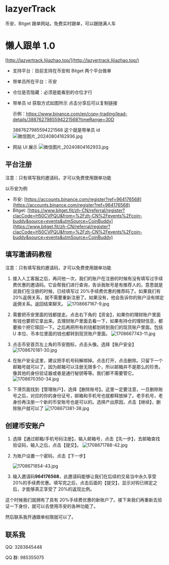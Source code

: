 # lazyerTrack

币安、Bitget 跟单网站，免费实时跟单，可以跟随满人车

# 懒人跟单 1.0

[http://lazyertrack.lijiazhao.top/](http://lazyertrack.lijiazhao.top/)

- 支持平台：目前支持在币安和 Bitget 两个平台做单
- 带单员所在平台：币安
- 仓位是否隐藏：必须是能看到的仓位才行
- 带单员 id 获取方式如图所示
  点击分享后可以复制链接

  示例：https://www.binance.com/en/copy-trading/lead-details/3887627985594221568?timeRange=30D

  3887627985594221568 这个就是带单员 id
  ![微信图片_20240804162936.jpg](https://krseoul.imgtbl.com/i/2024/08/04/66af3c43761bb.jpg)

- 网站 UI 展示
  ![微信图片_20240804162933.jpg](https://krseoul.imgtbl.com/i/2024/08/04/66af3c03a2b84.jpg)

## 平台注册

注意：只有填写我的邀请码，才可以免费使用跟单功能

以币安为例

- 币安: [https://accounts.binance.com/register?ref=964176568](https://accounts.binance.com/register?ref=964176568)
- Bitget: [https://www.bitget.fit/zh-CN/referral/register?clacCode=H50CVPQU&from=%2Fzh-CN%2Fevents%2Fcoin-buddy&source=events&utmSource=CoinBuddy](https://www.bitget.fit/zh-CN/referral/register?clacCode=H50CVPQU&from=%2Fzh-CN%2Fevents%2Fcoin-buddy&source=events&utmSource=CoinBuddy)

## 填写邀请码教程

注意：只有填写我的邀请码，才可以免费使用跟单功能

1. 接入人工客服之后，再问他一次，我们的账户在注册的时候有没有填写过手续费优惠的邀请码。它会帮我们进行查询，告诉我账号是有推荐人的。意思就是说我们在注册的时候，已经填写过 20%手续费优惠的推荐码了。如果我们有 20%返佣关系，就不需要重新注册了。如果没有，他会告诉你的账户没有绑定返佣关系。返回结束聊天。
   ![1708667167-9.jpg](https://krseoul.imgtbl.com/i/2024/08/04/66af3f0a2df09.jpg)

2. 需要把币安里面的钱都提走。点击右下角的【资金】，如果你的理财账户里面有钱也要把它拿出来。去理财账户里面去看一下，如果有持仓的理财信息，都要挨个把它赎回一下。之后再把所有的钱都划转到我们的现货账户里面。包括 U 本位、币本位里面的钱也都转到现货账户里面。
   ![1708667743-11.jpg](https://krseoul.imgtbl.com/i/2024/08/04/66af3f48921db.jpg)

3. 点击币安首页左上角的币安图标，点击头像。选择【账户安全】
   ![1708670181-30.jpg](https://krseoul.imgtbl.com/i/2024/08/04/66af40e380157.jpg)

4. 在账户安全这里，建议把手机号码解绑掉。点击打开，点击删除。只留下一个邮箱号就可以了。因为邮箱可以注册无限多个，所以邮箱并不是那么的珍贵。像其他的身份验证器或者是通行秘钥等等。我们都不需要管它。
   ![1708670350-34.jpg](https://krseoul.imgtbl.com/i/2024/08/04/66af4163275bb.jpg)

5. 下滑页面找到【管理账户】，选择【删除账号】。这里一定要注意，一旦删除账号之后，对应的你的身份证号，邮箱和手机号也就都释放掉了。老手机号，老身份再注册一个新的币安账号也是可以的。选择产出原因，点击【继续】，删除账户就可以了
   ![1708671381-38.jpg](https://krseoul.imgtbl.com/i/2024/08/04/66af41422c10a.jpg)

## 创建币安账户

1. 选择【通过邮箱/手机号码注册】，输入邮箱号，点击【先一步】，去邮箱查找验证码，输入之后，点击【提交】。
   ![1708671788-42.jpg](https://krseoul.imgtbl.com/i/2024/08/04/66af41bbe9481.jpg)

2. 为账户设置一个密码，点击【下一步】

   ![1708671854-43.jpg](https://krseoul.imgtbl.com/i/2024/08/04/66af41e136222.jpg)

3. 输入邀请码**964176568**，此邀请码能够让我们在后续的交易当中永久享受 20%的手续费优惠。填写完之后，点击后面的【提交】，显示对钩已绑定之后，才能够真正享受了 20%的返现比例。

这个时候我们就拥有了具有 20%手续费优惠的新账户了。接下来我们再重新去验证一下身份，就可以去使用币安的各种功能了。

然后联系我开通跟单权限就可以了。

## 联系我

QQ: 3283845448

QQ 群: 985355075

